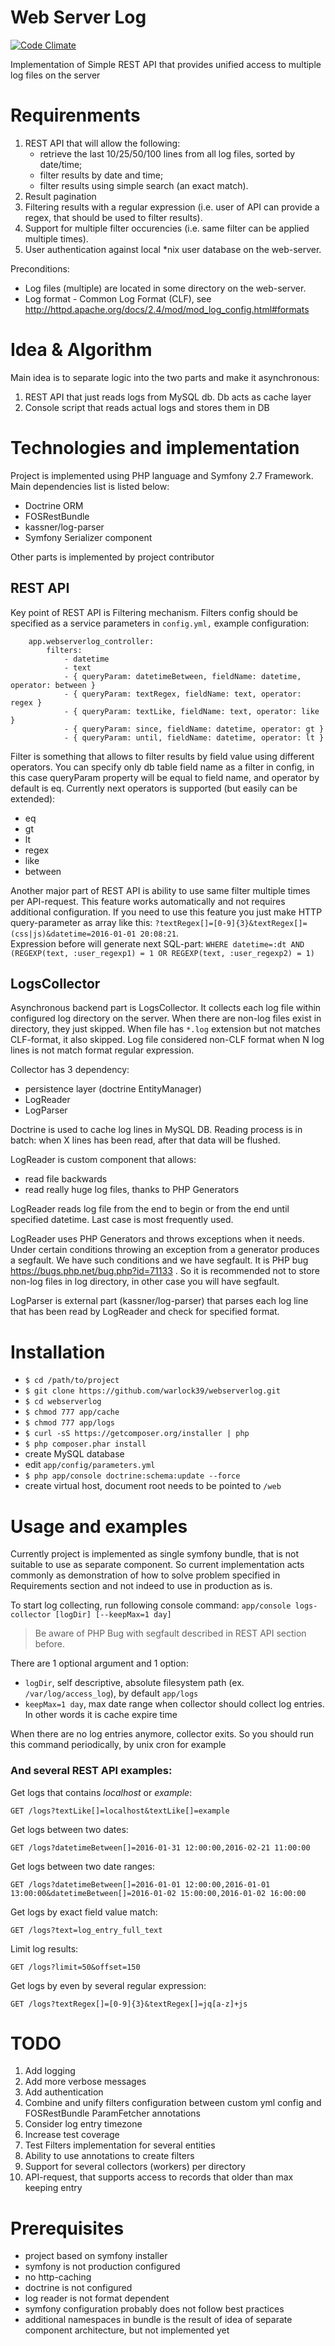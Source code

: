 # Web Server Log
[![Code Climate](https://codeclimate.com/github/warlock39/webserverlog/badges/gpa.svg)](https://codeclimate.com/github/warlock39/webserverlog)

Implementation of Simple REST API that provides unified access to multiple log files on the server

Requirenments
=====
1. REST API that will allow the following:
    - retrieve the last 10/25/50/100 lines from all log files, sorted by date/time;
    - filter results by date and time;
    - filter results using simple search (an exact match).
2. Result pagination
3. Filtering results with a regular expression (i.e. user of API can provide a regex, that should be used to filter results).
4. Support for multiple filter occurencies (i.e. same filter can be applied multiple times).
5. User authentication against local *nix user database on the web-server.
    
Preconditions:

- Log files (multiple) are located in some directory on the web-server.
- Log format - Common Log Format (CLF), see http://httpd.apache.org/docs/2.4/mod/mod_log_config.html#formats


Idea & Algorithm
=======
Main idea is to separate logic into the two parts and make it asynchronous:
1. REST API that just reads logs from MySQL db. Db acts as cache layer
2. Console script that reads actual logs and stores them in DB


Technologies and implementation
===
Project is implemented using PHP language and Symfony 2.7 Framework. Main dependencies list is listed below:

- Doctrine ORM
- FOSRestBundle
- kassner/log-parser
- Symfony Serializer component

Other parts is implemented by project contributor


## REST API

Key point of REST API is Filtering mechanism.
Filters config should be specified as a service parameters in `config.yml,` example configuration:

```
    app.webserverlog_controller:
        filters:
            - datetime
            - text
            - { queryParam: datetimeBetween, fieldName: datetime, operator: between }
            - { queryParam: textRegex, fieldName: text, operator: regex }
            - { queryParam: textLike, fieldName: text, operator: like }
            - { queryParam: since, fieldName: datetime, operator: gt }
            - { queryParam: until, fieldName: datetime, operator: lt }
```

Filter is something that allows to filter results by field value using different operators.
You can specify only db table field name as a filter in config, in this case queryParam property will be equal to
field name, and operator by default is eq.
Currently next operators is supported (but easily can be extended):

- eq
- gt
- lt
- regex
- like
- between

Another major part of REST API is ability to use same filter multiple times per API-request. This feature works
automatically and not requires additional configuration. If you need to use this feature you just make HTTP
query-parameter as array like this:
 `?textRegex[]=[0-9]{3}&textRegex[]=(css|js)&datetime=2016-01-01 20:08:21`.  
Expression before will generate next SQL-part: 
`WHERE datetime=:dt AND (REGEXP(text, :user_regexp1) = 1 OR REGEXP(text, :user_regexp2) = 1)`

## LogsCollector

Asynchronous backend part is LogsCollector. It collects each log file within configured log directory on the server.
When there are non-log files exist in directory, they just skipped.
When file has `*.log` extension but not matches CLF-format, it also skipped. Log file considered non-CLF format when N
log lines is not match format regular expression. 

Collector has 3 dependency:

- persistence layer (doctrine EntityManager)
- LogReader
- LogParser

Doctrine is used to cache log lines in MySQL DB. Reading process is in batch: when X lines has been read, after that
data will be flushed. 

LogReader is custom component that allows:

- read file backwards
- read really huge log files, thanks to PHP Generators

LogReader reads log file from the end to begin or from the end until specified datetime. Last case is most frequently used.

LogReader uses PHP Generators and throws exceptions when it needs. Under certain conditions throwing an exception from
a generator produces a segfault. We have such conditions and we have segfault. 
It is PHP bug https://bugs.php.net/bug.php?id=71133 . So it is recommended not to store non-log files in log directory,
 in other case you will have segfault. 

LogParser is external part (kassner/log-parser) that parses each log line that has been read by LogReader
 and check for specified format. 



Installation
===

- `$ cd /path/to/project`
- `$ git clone https://github.com/warlock39/webserverlog.git`
- `$ cd webserverlog`
- `$ chmod 777 app/cache`
- `$ chmod 777 app/logs`
- `$ curl -sS https://getcomposer.org/installer | php`
- `$ php composer.phar install`
- create MySQL database
- edit `app/config/parameters.yml`
- `$ php app/console doctrine:schema:update --force`
- create virtual host, document root needs to be pointed to `/web`

Usage and examples
===

Currently project is implemented as single symfony bundle, that is not suitable to use as separate component. 
So current implementation acts commonly as demonstration of how to solve problem specified in Requirements section and 
not indeed to use in production as is.

To start log collecting, run following console command:
`app/console logs-collector [logDir] [--keepMax=1 day]`

> Be aware of PHP Bug with segfault described in REST API section before.

There are 1 optional argument and 1 option:

- `logDir`, self descriptive, absolute filesystem path (ex. `/var/log/access_log`), by default `app/logs`
- `keepMax=1 day`, max date range when collector should collect log entries. In other words it is cache expire time

When there are no log entries anymore, collector exits. So you should run this command periodically, by unix cron for example


### And several REST API examples:
Get logs that contains _localhost_ or _example_:

```
GET /logs?textLike[]=localhost&textLike[]=example
```

Get logs between two dates:
```
GET /logs?datetimeBetween[]=2016-01-31 12:00:00,2016-02-21 11:00:00
```

Get logs between two date ranges:
```
GET /logs?datetimeBetween[]=2016-01-01 12:00:00,2016-01-01 13:00:00&datetimeBetween[]=2016-01-02 15:00:00,2016-01-02 16:00:00
```

Get logs by exact field value match:
```
GET /logs?text=log_entry_full_text
```

Limit log results:
```
GET /logs?limit=50&offset=150
```

Get logs by even by several regular expression:
```
GET /logs?textRegex[]=[0-9]{3}&textRegex[]=jq[a-z]+js
```

TODO
===

1. Add logging
2. Add more verbose messages
3. Add authentication
4. Combine and unify filters configuration between custom yml config and FOSRestBundle ParamFetcher annotations
5. Consider log entry timezone 
6. Increase test coverage
7. Test Filters implementation for several entities
8. Ability to use annotations to create filters
9. Support for several collectors (workers) per directory
10. API-request, that supports access to records that older than max keeping entry

Prerequisites
===

- project based on symfony installer 
- symfony is not production configured
- no http-caching
- doctrine is not configured
- log reader is not format dependent
- symfony configuration probably does not follow best practices
- additional namespaces in bundle is the result of idea of separate component architecture, but not implemented yet
